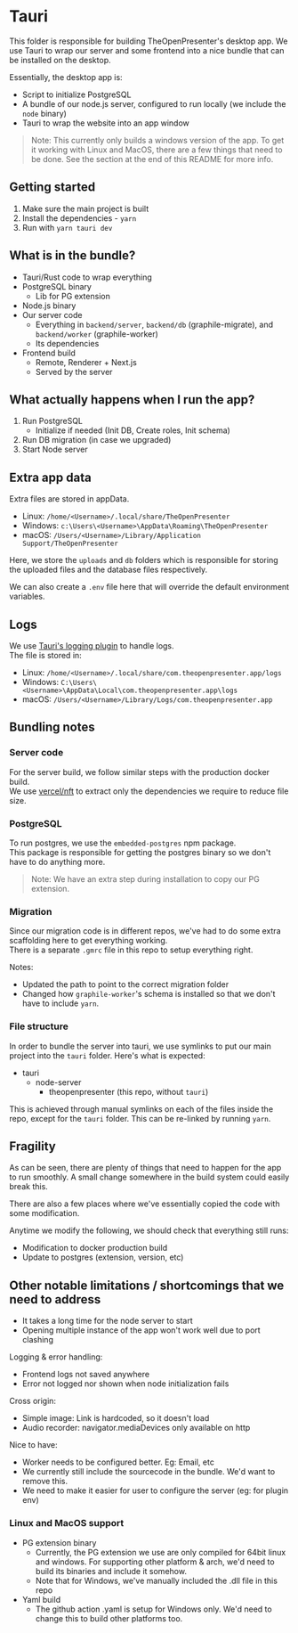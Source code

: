 # Tauri

This folder is responsible for building TheOpenPresenter's desktop app.
We use Tauri to wrap our server and some frontend into a nice bundle that can be installed on the desktop.

Essentially, the desktop app is:
- Script to initialize PostgreSQL
- A bundle of our node.js server, configured to run locally (we include the `node` binary)
- Tauri to wrap the website into an app window

> Note: This currently only builds a windows version of the app. To get it working with Linux and MacOS, there are a few things that need to be done. See the section at the end of this README for more info.

## Getting started

1. Make sure the main project is built
2. Install the dependencies - `yarn`
3. Run with `yarn tauri dev`

## What is in the bundle?

- Tauri/Rust code to wrap everything
- PostgreSQL binary
  - Lib for PG extension
- Node.js binary
- Our server code
  - Everything in `backend/server`, `backend/db` (graphile-migrate), and `backend/worker` (graphile-worker)
  - Its dependencies
- Frontend build
  - Remote, Renderer + Next.js
  - Served by the server

## What actually happens when I run the app?

1. Run PostgreSQL
   -  Initialize if needed (Init DB, Create roles, Init schema)
2. Run DB migration (in case we upgraded)
3. Start Node server

## Extra app data

Extra files are stored in appData.
- Linux: `/home/<Username>/.local/share/TheOpenPresenter`
- Windows: `c:\Users\<Username>\AppData\Roaming\TheOpenPresenter`
- macOS: `/Users/<Username>/Library/Application Support/TheOpenPresenter`

Here, we store the `uploads` and `db` folders which is responsible for storing the uploaded files and the database files respectively.

We can also create a `.env` file here that will override the default environment variables.

## Logs

We use [Tauri's logging plugin](https://tauri.app/plugin/logging/) to handle logs.  
The file is stored in:
- Linux: `/home/<Username>/.local/share/com.theopenpresenter.app/logs`
- Windows: `C:\Users\<Username>\AppData\Local\com.theopenpresenter.app\logs`
- macOS: `/Users/<Username>/Library/Logs/com.theopenpresenter.app`

## Bundling notes

### Server code

For the server build, we follow similar steps with the production docker build.  
We use [vercel/nft](https://github.com/vercel/nft) to extract only the dependencies we require to reduce file size.  

### PostgreSQL

To run postgres, we use the `embedded-postgres` npm package.  
This package is responsible for getting the postgres binary so we don't have to do anything more.

> Note: We have an extra step during installation to copy our PG extension.

### Migration

Since our migration code is in different repos, we've had to do some extra scaffolding here to get everything working.   
There is a separate `.gmrc` file in this repo to setup everything right.

Notes:
- Updated the path to point to the correct migration folder
- Changed how `graphile-worker`'s schema is installed so that we don't have to include `yarn`.

### File structure

In order to bundle the server into tauri, we use symlinks to put our main project into the `tauri` folder.
Here's what is expected:
- tauri
  - node-server
    - theopenpresenter (this repo, without `tauri`)

This is achieved through manual symlinks on each of the files inside the repo, except for the `tauri` folder. This can be re-linked by running `yarn`.

## Fragility

As can be seen, there are plenty of things that need to happen for the app to run smoothly. A small change somewhere in the build system could easily break this.

There are also a few places where we've essentially copied the code with some modification.

Anytime we modify the following, we should check that everything still runs:
- Modification to docker production build
- Update to postgres (extension, version, etc)

## Other notable limitations / shortcomings that we need to address

- It takes a long time for the node server to start
- Opening multiple instance of the app won't work well due to port clashing

Logging & error handling:
- Frontend logs not saved anywhere
- Error not logged nor shown when node initialization fails

Cross origin: 
- Simple image: Link is hardcoded, so it doesn't load
- Audio recorder: navigator.mediaDevices only available on http

Nice to have:
- Worker needs to be configured better. Eg: Email, etc
- We currently still include the sourcecode in the bundle. We'd want to remove this.
- We need to make it easier for user to configure the server (eg: for plugin env)

### Linux and MacOS support

- PG extension binary
  - Currently, the PG extension we use are only compiled for 64bit linux and windows. For supporting other platform & arch, we'd need to build its binaries and include it somehow.
  - Note that for Windows, we've manually included the .dll file in this repo
- Yaml build
  - The github action .yaml is setup for Windows only. We'd need to change this to build other platforms too.